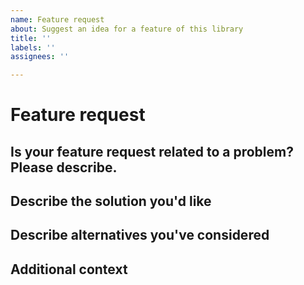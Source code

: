 ```yaml
---
name: Feature request
about: Suggest an idea for a feature of this library
title: ''
labels: ''
assignees: ''

---
```


# Feature request

<!--
  This is a template. Feel free to delete any sections that are not relevant.
 -->

## Is your feature request related to a problem? Please describe.

<!-- A clear and concise description of what the problem is. For example: _I'm always frustrated when [...]_ -->

## Describe the solution you'd like

<!-- A clear and concise description of what you want to happen. -->

## Describe alternatives you've considered

<!-- A clear and concise description of any alternative solutions or features you've considered. -->

## Additional context

<!-- Add any other context or screenshots about the feature request here. -->
